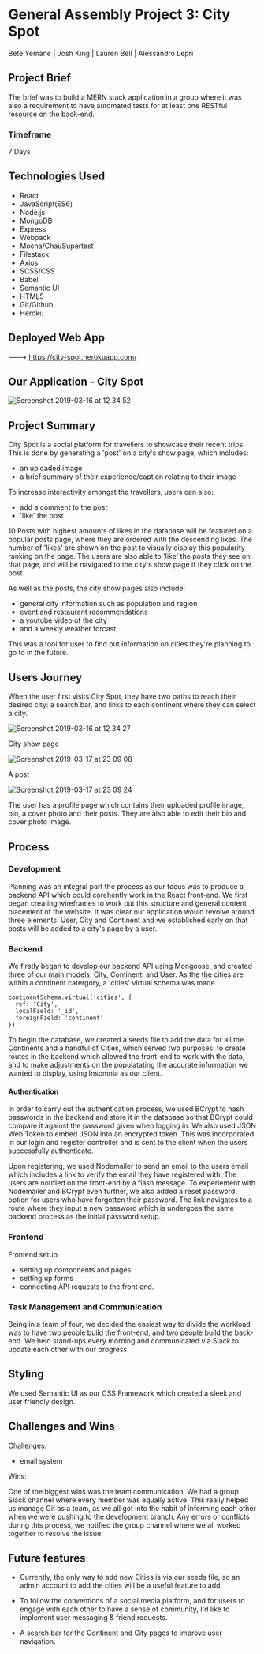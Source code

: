 
# General Assembly Project 3: City Spot

Bete Yemane | Josh King | Lauren Bell | Alessandro Lepri

## Project Brief

The brief was to build a MERN stack application in a group where it was also a requirement to have automated tests for at least one RESTful resource on the back-end. 

### Timeframe

7 Days

## Technologies Used
* React
* JavaScript(ES6)
* Node.js
* MongoDB
* Express
* Webpack
* Mocha/Chai/Supertest
* Filestack
* Axios
* SCSS/CSS
* Babel
* Semantic UI
* HTML5
* Git/Github
* Heroku

## Deployed Web App

---> https://city-spot.herokuapp.com/

## Our Application - City Spot

![Screenshot 2019-03-16 at 12 34 52](https://user-images.githubusercontent.com/44004811/54475500-d18ad700-47e9-11e9-8997-b206c1586b30.png)

## Project Summary

City Spot is a social platform for travellers to showcase their recent trips. This is done by generating a 'post' on a city's show page, which includes:

* an uploaded image
* a brief summary of their experience/caption relating to their image

To increase interactivity amongst the travellers, users can also:

* add a comment to the post
* 'like' the post

10 Posts with highest amounts of likes in the database will be featured on a popular posts page, where they are ordered with the descending likes. The number of 'likes' are shown on the post to visually display this popularity ranking on the page. The users are also able to 'like' the posts they see on that page, and will be navigated to the city's show page if they click on the post.

As well as the posts, the city show pages also include:

 * general city information such as population and region
 * event and restaurant recommendations
 * a youtube video of the city
 * and a weekly weather forcast
 
 This was a tool for user to find out information on cities they're planning to go to in the future.

## Users Journey

When the user first visits City Spot, they have two paths to reach their desired city: a search bar, and links to each continent where they can select a city. 

![Screenshot 2019-03-16 at 12 34 27](https://user-images.githubusercontent.com/44004811/54475406-e7e46300-47e8-11e9-87c3-6099e41a5c8e.png)

City show page

![Screenshot 2019-03-17 at 23 09 08](https://user-images.githubusercontent.com/44004811/54499448-e2cb0500-4909-11e9-8dc5-2b7fc1ecb0b2.png)

A post

![Screenshot 2019-03-17 at 23 09 24](https://user-images.githubusercontent.com/44004811/54499450-f2e2e480-4909-11e9-9f91-047a2cf6e611.png)

The user has a profile page which contains their uploaded profile image, bio, a cover photo and their posts. They are also able to edit their bio and cover photo image.

## Process

### Development
Planning was an integral part the process as our focus was to produce a backend API which could corehently work in the React front-end. We first began creating wireframes to work out this structure and general content placement of the website. It was clear our application would revolve around three elements: User, City and Continent and we established early on that posts will be added to a city's page by a user.

### Backend

We firstly began to develop our backend API using Mongoose, and created three of our main models; City, Continent, and User. As the the cities are within a continent catergory, a 'cities' virtual schema was made.

```
continentSchema.virtual('cities', {
  ref: 'City',
  localField: '_id',
  foreignField: 'continent'
})
```
To begin the database, we created a seeds file to add the data for all the Continents and a handful of Cities, which served two purposes: to create routes in the backend which allowed the front-end to work with the data, and to make adjustments on the populatating the accurate information we wanted to display, using Insomnia as our client. 

#### Authentication

In order to carry out the authentication process, we used BCrypt to hash passwords in the backend and store it in the database so that BCrypt could compare it against the password given when logging in. We also used JSON Web Token to embed JSON into an encrypted token. This was incorporated in our login and register controller and is sent to the client when the users successfully authenticate. 

Upon registering, we used Nodemailer to send an email to the users email which includes a link to verify the email they have registered with. The users are notified on the front-end by a flash message. 
To experiement with Nodemailer and BCrypt even further, we also added a reset password option for users who have forgotten their password. The link navigates to a route where they input a new password which is undergoes the same backend process as the initial password setup.

### Frontend
Frontend setup
* setting up components and pages
* setting up forms
* connecting API requests to the front end.

### Task Management and Communication

Being in a team of four, we decided the easiest way to divide the workload was to have two people build the front-end, and two people build the back-end. We held stand-ups every morning and communicated via Slack to update each other with our progress.

## Styling

We used Semantic UI as our CSS Framework which created a sleek and user friendly design. 

## Challenges and Wins
Challenges:
* email system

Wins:

One of the biggest wins was the team communication. We had a group Slack channel where every member was equally active. This really helped us manage Git as a team, as we all got into the habit of informing each other when we were pushing to the development branch. Any errors or conflicts during this process, we notified the group channel where we all worked together to resolve the issue.


## Future features

* Currently, the only way to add new Cities is via our seeds file, so an admin account to add the cities will be a useful feature to add.

* To follow the conventions of a social media platform, and for users to engage with each other to have a sense of community, I'd like to implement user messaging & friend requests.

* A search bar for the Continent and City pages to improve user navigation.

